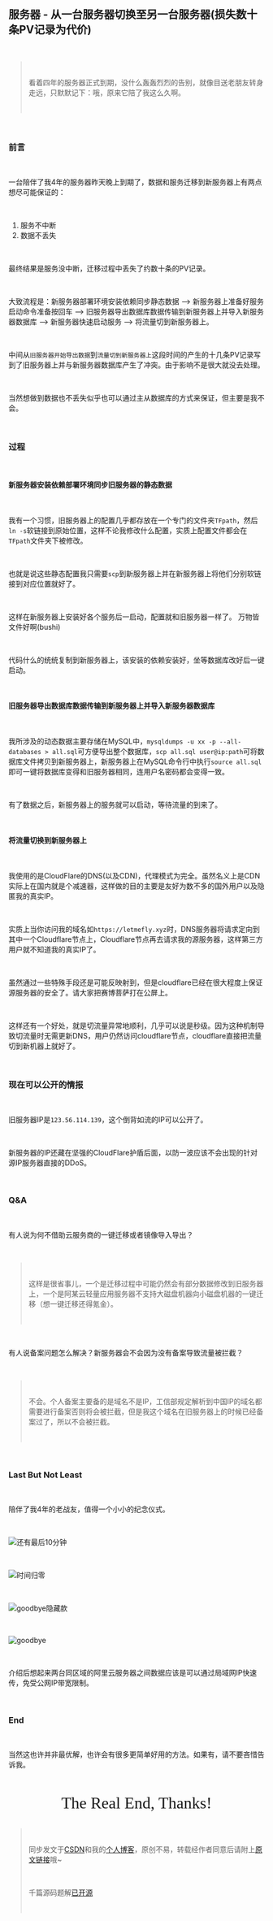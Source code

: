 <h2><a id="__PV_1"></a>服务器 - 从一台服务器切换至另一台服务器(损失数十条PV记录为代价)</h2> <br><blockquote> <br> <p>看着四年的服务器正式到期，没什么轰轰烈烈的告别，就像目送老朋友转身走远，只默默记下：哦，原来它陪了我这么久啊。</p> <br></blockquote> <br><h3><a id="_5"></a>前言</h3> <br><p>一台陪伴了我4年的服务器昨天晚上到期了，数据和服务迁移到新服务器上有两点想尽可能保证的：</p> <br><ol><li>服务不中断</li><li>数据不丢失</li></ol> <br><p>最终结果是服务没中断，迁移过程中丢失了约数十条的PV记录。</p> <br><p>大致流程是：新服务器部署环境安装依赖同步静态数据 --> 新服务器上准备好服务启动命令准备按回车 --> 旧服务器导出数据库数据传输到新服务器上并导入新服务器数据库 --> 新服务器快速启动服务 --> 将流量切到新服务器上。</p> <br><p>中间从<code>旧服务器开始导出数据</code>到<code>流量切到新服务器上</code>这段时间的产生的十几条PV记录写到了旧服务器上并与新服务器数据库产生了冲突。由于影响不是很大就没去处理。</p> <br><p>当然想做到数据也不丢失似乎也可以通过主从数据库的方式来保证，但主要是我不会。</p> <br><h3><a id="_20"></a>过程</h3> <br><h4><a id="_22"></a>新服务器安装依赖部署环境同步旧服务器的静态数据</h4> <br><p>我有一个习惯，旧服务器上的配置几乎都存放在一个专门的文件夹<code>TFpath</code>，然后<code>ln -s</code>软链接到原始位置，这样不论我修改什么配置，实质上配置文件都会在<code>TFpath</code>文件夹下被修改。</p> <br><p>也就是说这些静态配置我只需要<code>scp</code>到新服务器上并在新服务器上将他们分别软链接到对应位置就好了。</p> <br><p>这样在新服务器上安装好各个服务后一启动，配置就和旧服务器一样了。 万物皆文件好啊(bushi)</p> <br><p>代码什么的统统复制到新服务器上，该安装的依赖安装好，坐等数据库改好后一键启动。</p> <br><h4><a id="_32"></a>旧服务器导出数据库数据传输到新服务器上并导入新服务器数据库</h4> <br><p>我所涉及的动态数据主要存储在MySQL中，<code>mysqldumps -u xx -p --all-databases > all.sql</code>可方便导出整个数据库，<code>scp all.sql user@ip:path</code>可将数据库文件拷贝到新服务器上，新服务器上在MySQL命令行中执行<code>source all.sql</code>即可一键将数据库变得和旧服务器相同，连用户名密码都会变得一致。</p> <br><p>有了数据之后，新服务器上的服务就可以启动，等待流量的到来了。</p> <br><h4><a id="_38"></a>将流量切换到新服务器上</h4> <br><p>我使用的是CloudFlare的DNS(以及CDN)，代理模式为完全。虽然名义上是CDN实际上在国内就是个减速器，这样做的目的主要是友好为数不多的国外用户以及隐匿我的真实IP。</p> <br><p>实质上当你访问我的域名如<code>https://letmefly.xyz</code>时，DNS服务器将请求定向到其中一个Cloudflare节点上，Cloudflare节点再去请求我的源服务器，这样第三方用户就不知道我的真实IP了。</p> <br><p>虽然通过一些特殊手段还是可能反映射到，但是cloudflare已经在很大程度上保证源服务器的安全了。请大家把赛博菩萨打在公屏上。</p> <br><p>这样还有一个好处，就是切流量异常地顺利，几乎可以说是秒级。因为这种机制导致切流量时无需更新DNS，用户仍然访问cloudflare节点，cloudflare直接把流量切到新机器上就好了。</p> <br><h3><a id="_48"></a>现在可以公开的情报</h3> <br><p>旧服务器IP是<code>123.56.114.139</code>，这个倒背如流的IP可以公开了。</p> <br><p>新服务器的IP还藏在坚强的CloudFlare护盾后面，以防一波应该不会出现的针对源IP服务器直接的DDoS。</p> <br><h3><a id="QA_54"></a>Q&A</h3> <br><p>有人说为何不借助云服务商的一键迁移或者镜像导入导出？</p> <br><blockquote> <br> <p>这样是很省事儿，一个是迁移过程中可能仍然会有部分数据修改到旧服务器上，一个是阿某云轻量应用服务器不支持大磁盘机器向小磁盘机器的一键迁移（想一键迁移还得氪金）。</p> <br></blockquote> <br><p>有人说备案问题怎么解决？新服务器会不会因为没有备案导致流量被拦截？</p> <br><blockquote> <br> <p>不会。个人备案主要备的是域名不是IP，工信部规定解析到中国IP的域名都需要进行备案否则将会被拦截，但是我这个域名在旧服务器上的时候已经备案过了，所以不会被拦截。</p> <br></blockquote> <br><h3><a id="Last_But_Not_Least_64"></a>Last But Not Least</h3> <br><p>陪伴了我4年的老战友，值得一个小小的纪念仪式。</p> <br><p><img src="https://i-blog.csdnimg.cn/direct/ad47918d32754204ada29783364cb2ad.png" alt="还有最后10分钟" /></p> <br><p><img src="https://i-blog.csdnimg.cn/direct/f5653230709e42428a74bba4b3e298c1.png" alt="时间归零" /></p> <br><p><img src="https://i-blog.csdnimg.cn/direct/70ef1566308b4e75b896980b800b7e16.png" alt="goodbye隐藏款" /></p> <br><p><img src="https://i-blog.csdnimg.cn/direct/77de92cccae346d88daa8d2f8899be00.png" alt="goodbye" /></p> <br><p>介绍后想起来两台同区域的阿里云服务器之间数据应该是可以通过局域网IP快速传，免受公网IP带宽限制。</p> <br><h3><a id="End_78"></a>End</h3> <br><p>当然这也许并非最优解，也许会有很多更简单好用的方法。如果有，请不要吝惜告诉我。</p> <br><center><br> <font size="6px" face="Ink Free">The Real End, Thanks!</font><br></center> <br><blockquote> <br> <p>同步发文于<a href="https://letmefly.blog.csdn.net/article/details/151684306" rel="nofollow">CSDN</a>和我的<a href="https://blog.letmefly.xyz/" rel="nofollow">个人博客</a>，原创不易，转载经作者同意后请附上<a href="https://blog.letmefly.xyz/2025/09/14/Other-Server-From1Server2Another/" rel="nofollow">原文链接</a>哦~</p> <br> <p>千篇源码题解<a href="https://github.com/LetMeFly666/LeetCode">已开源</a></p> <br></blockquote>